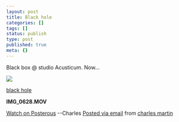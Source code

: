```yaml
---
layout: post
title: Black hole
categories: []
tags: []
status: publish
type: post
published: true
meta: {}
---
```


<!-- TODO: Fix video and image here what's going on -->

Black box @ studio Acusticum. Now...

![](http://posterous.com/getfile/video.posterous.com/charlesmartin/bI4OyDnrfy1EwsNSS3Ht2KHgcqNUNuDCWk5wOsjQzfwwUb1SzMuC0RrJImvP/frame_0000.png)

[black hole](http://blog.charlesmartin.com.au/black-hole) 
 
**IMG_0628.MOV**
 
[Watch on Posterous](http://blog.charlesmartin.com.au/black-hole) 
--Charles 
[Posted via email](http://posterous.com)  from 
[charles martin](http://blog.charlesmartin.com.au/black-hole)
